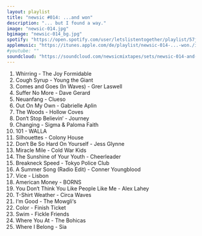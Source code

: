 ```yaml
---
layout: playlist
title: "newsic #014: ...and won"
description: "... but I found a way."
image: "newsic-014.jpg"
bgimage: "newsic-014_bg.jpg"
spotify: "https://open.spotify.com/user/letslistentogether/playlist/57j4fYdcvasxzwbn8e5KhZ"
applemusic: "https://itunes.apple.com/de/playlist/newsic-014-...-won./idpl.06c55b9a970d46e7a503e0ef91e4ef66"
#youtube: ""
soundcloud: "https://soundcloud.com/newsicmixtapes/sets/newsic-014-and-won"
---
```


<ol>
	<li>Whirring - The Joy Formidable</li>
	<li>Cough Syrup - Young the Giant</li>
	<li>Comes and Goes (In Waves) - Grer Laswell</li>
	<li>Suffer No More - Dave Gerard</li>
	<li>Neuanfang - Clueso</li>
	<li>Out On My Own - Gabrielle Aplin</li>
	<li>The Woods - Hollow Coves</li>
	<li>Don‘t Stop Believin‘ - Journey</li>
	<li>Changing - Sigma & Paloma Faith</li>
	<li>101 - WALLA</li>
	<li>Silhouettes - Colony House</li>
	<li>Don‘t Be So Hard On Yourself - Jess Glynne</li>
	<li>Miracle Mile - Cold War Kids</li>
	<li>The Sunshine of Your Youth - Cheerleader</li>
	<li>Breakneck Speed - Tokyo Police Club</li>
	<li>A Summer Song (Radio Edit) - Conner Youngblood</li>
	<li>Vice - Lisbon</li>
	<li>American Money - BORNS</li>
	<li>You Don‘t Think You Like People Like Me - Alex Lahey</li>
	<li>T-Shirt Weather - Circa Waves</li>
	<li>I‘m Good - The Mowgli‘s</li>
	<li>Color - Finish Ticket</li>
	<li>Swim - Fickle Friends</li>
	<li>Where You At - The Bohicas</li>
	<li>Where I Belong - Sia</li>
</ol>